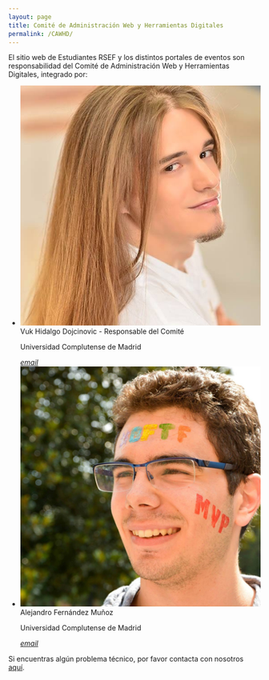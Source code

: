 ```yaml
---
layout: page
title: Comité de Administración Web y Herramientas Digitales
permalink: /CAWHD/
---
```


El sitio web de Estudiantes RSEF y los distintos portales de eventos son responsabilidad del Comité de Administración Web y Herramientas Digitales, integrado por:

<ul class="collection">
 <li class="collection-item avatar">
    <img src="/img/colaboradores/vuk.jpg" alt="" class="circle">
    <span class="title">Vuk Hidalgo Dojcinovic - Responsable del Comité</span>
    <p>Universidad Complutense de Madrid</p>
    <a href="mailto:" class="secondary-content"><i class="material-icons">email</i></a>
  </li>
  <li class="collection-item avatar">
    <img src="/img/junta/alex.jpg" alt="" class="circle">
    <span class="title">Alejandro Fernández Muñoz</span>
    <p>Universidad Complutense de Madrid</p>
    <a href="mailto:" class="secondary-content"><i class="material-icons">email</i></a>
  </li>
</ul>

Si encuentras algún problema técnico, por favor contacta con nosotros <a href="mailto:estudiantes@rsef.es">aquí</a>.
